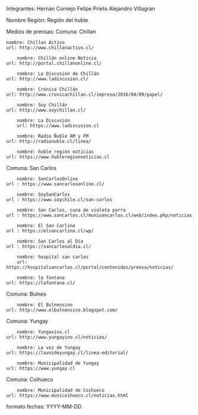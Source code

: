 ﻿Integrantes: Hernan Cornejo
             Felipe Prieto
             Alejandro Villagran
             
Nombre Región: Región del ñuble


Medios de prensas:
Comuna: Chillan

	nombre: Chillan Activo  
   	url: http://www.chillanactivo.cl/

        nombre: Chillán online Noticia  
  	url: http://portal.chillanonline.cl/
 
        nombre: La Discusión de Chillán  
	url: http://www.ladiscusion.cl/
 
        nombre: Crónica Chillán  
  	url: http://www.cronicachillan.cl/impresa/2016/04/09/papel/ 

        nombre: Soy Chillán 
   	url: http://www.soychillan.cl/ 

        nombre: La Discusión
        url: https://www.ladiscusion.cl 

        nombre: Radio Ñuble AM y FM 
   	url: http://radionuble.cl/linea/ 

        nombre: ñuble región noticias 
  	url: https://www.ñubleregionnoticias.cl
        
Comuna: San Carlos

        nombre: SanCarlosOnline
  	url : https://www.sancarlosonline.cl/

        nombre: SoySanCarlos 
  	url : https://www.soychile.cl/san-carlos

        nombre: San Carlos, cuna de violeta parra 
  	url : https://www.sancarlos.cl/munisancarlos.cl/web/index.php/noticias

        nombre: El San Carlino
  	url : https://elsancarlino.cl/wp/

        nombre: San Carlos al Día 
  	url : https://sancarlosaldia.cl/

        nombre: hospital san carlos
        url: https://hospitalsancarlos.cl/portal/contenidos/prensa/noticias/

        nombre: la fontana 
  	url: https://lafontana.cl/
        
Comuna: Bulnes

        nombre: El Bulnensino 
	url: http://www.elbulnensino.blogspot.com/

Comuna: Yungay

        nombre: Yungavino.cl  
   	url: http://www.yungayino.cl/noticias/

        nombre: La voz de Yungay  
   	url: https://lavozdeyungay.cl/linea-editorial/

        nombre: Municipalidad de Yungay  
  	url: https://www.yungay.cl 
        


Comuna: Coihueco

        nombre: Municipalidad de Coihueco 
  	url: https://www.municoihueco.cl/noticias.html 






formato fechas: YYYY-MM-DD